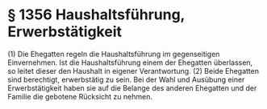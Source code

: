 # § 1356 Haushaltsführung, Erwerbstätigkeit
(1) Die Ehegatten regeln die Haushaltsführung im gegenseitigen Einvernehmen. Ist die Haushaltsführung einem der Ehegatten überlassen, so leitet dieser den Haushalt in eigener Verantwortung.
(2) Beide Ehegatten sind berechtigt, erwerbstätig zu sein. Bei der Wahl und Ausübung einer Erwerbstätigkeit haben sie auf die Belange des anderen Ehegatten und der Familie die gebotene Rücksicht zu nehmen.